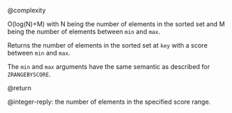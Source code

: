 @complexity

O(log(N)+M) with N being the number of elements in the
sorted set and M being the number of elements between `min` and `max`.

Returns the number of elements in the sorted set at `key` with
a score between `min` and `max`.

The `min` and `max` arguments have the same semantic as described
for `ZRANGEBYSCORE`.

@return

@integer-reply: the number of elements in the specified score range.

